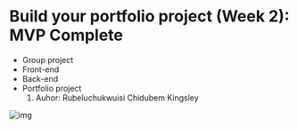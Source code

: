 # Build your portfolio project (Week 2): MVP Complete
<ul>
<li>Group project</li>
<li>Front-end</li>
<li>Back-end</li>
<li>Portfolio project
<ol>
<li>Auhor: Rubeluchukwuisi Chidubem Kingsley</li>
</ol>
</li>
</ul>

![img](https://s3.amazonaws.com/alx-intranet.hbtn.io/uploads/medias/2019/6/864a45bae8cdb7fa2de1.gif?X-Amz-Algorithm=AWS4-HMAC-SHA256&X-Amz-Credential=AKIARDDGGGOUSBVO6H7D%2F20240527%2Fus-east-1%2Fs3%2Faws4_request&X-Amz-Date=20240527T121102Z&X-Amz-Expires=86400&X-Amz-SignedHeaders=host&X-Amz-Signature=4383f976d81816c589a2465e39ee0662af1b4480b76850c7bde4813e8f989e8f)



